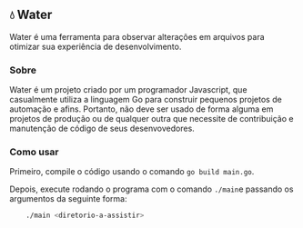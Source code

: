 ## 💧 Water

Water é uma ferramenta para observar alterações em arquivos para otimizar sua experiência de desenvolvimento.

### Sobre

Water é um projeto criado por um programador Javascript, que casualmente utiliza a linguagem Go para construir pequenos projetos de automação e afins. Portanto, não deve ser usado de forma alguma em projetos de produção ou de qualquer outra que necessite de contribuição e manutenção de código de seus desenvovedores.

### Como usar

Primeiro, compile o código usando o comando `go build main.go`.

Depois, execute rodando o programa com o comando `./main`e passando os argumentos da seguinte forma:

```bash
    ./main <diretorio-a-assistir>
```

